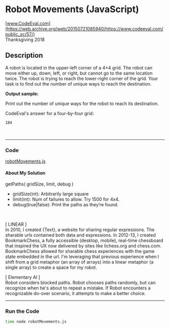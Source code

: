 # Robot Movements (JavaScript)<br />
[www.CodeEval.com](https://web.archive.org/web/20150721085940/https://www.codeeval.com/public_sc/57/)<br />
Thanksgiving 2018

## Description

A robot is located in the upper-left corner of a 4×4 grid. The robot can move either up, down, left, or right, but cannot go to the same location twice. The robot is trying to reach the lower-right corner of the grid. Your task is to find out the number of unique ways to reach the destination.

**Output sample:**

Print out the number of unique ways for the robot to reach its destination.

CodeEval's answer for a four-by-four grid:<br/>
```sh
184
```

<br />

---
### Code

[robotMovements.js](https://github.com/wrightben/codeeval/blob/master/code/robotMovements.js)

#### About My Solution

getPaths( gridSize, limit, debug )
		
* gridSize(int): Arbitrarily large square
* limit(int): Num of failures to allow. Try 1500 for 4x4.
* debug(true|false): Print the paths as they’re found.

<br />

[ LINEAR ]<br />
In 2010, I created {Text}, a website for sharing regular expressions. The sharable urls contained both data and expressions. In 2012-13, I created BookmarkChess, a fully accessible (desktop, mobile), real-time chessboard that inspired the UX now delivered by sites like lichess.org and chess.com. BookmarkChess allowed for sharable chess experiences with the game state embedded in the url. I'm leveraging that previous experience when I shift from a grid metaphor (an array of arrays) into a linear metaphor (a single array) to create a space for my robot.

[ Elementary AI ]<br/>
Robot considers blocked paths. Robot chooses paths randomly, but can recognize when he's about to repeat a mistake. If Robot encounters a recognizable do-over scenario, it attempts to make a better choice.

---
### Run the Code
```sh
time node robotMovements.js
```
